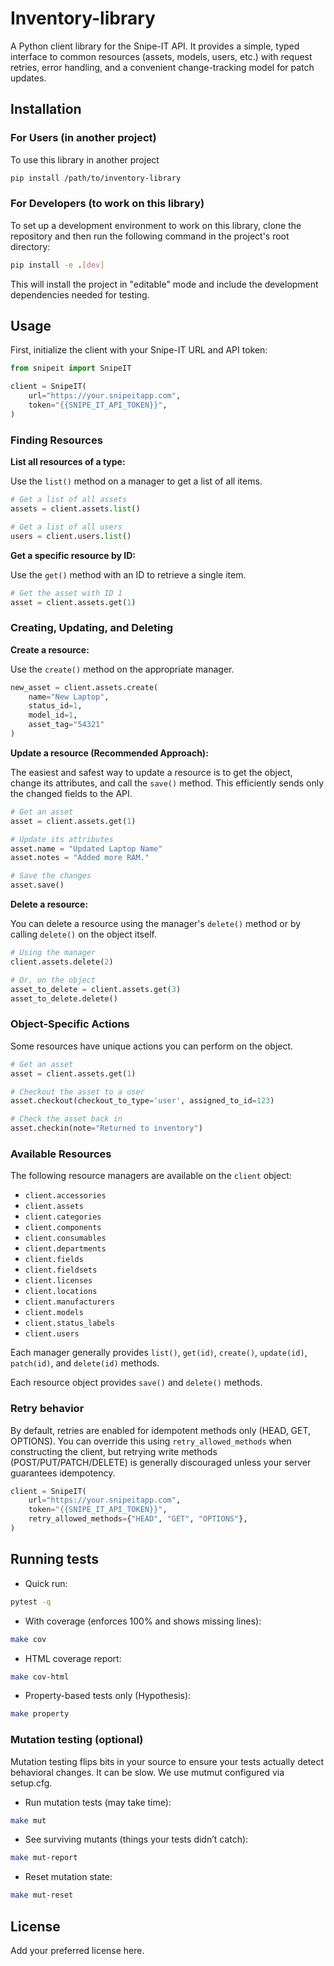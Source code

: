 # Inventory-library

A Python client library for the Snipe-IT API. It provides a simple, typed interface to common resources (assets, models, users, etc.) with request retries, error handling, and a convenient change-tracking model for patch updates.

## Installation

### For Users (in another project)

To use this library in another project

```bash
pip install /path/to/inventory-library
```

### For Developers (to work on this library)

To set up a development environment to work on this library, clone the repository and then run the following command in the project's root directory:

```bash
pip install -e .[dev]
```

This will install the project in "editable" mode and include the development dependencies needed for testing.

## Usage

First, initialize the client with your Snipe-IT URL and API token:

```python
from snipeit import SnipeIT

client = SnipeIT(
    url="https://your.snipeitapp.com",
    token="{{SNIPE_IT_API_TOKEN}}",
)
```

### Finding Resources

**List all resources of a type:**

Use the `list()` method on a manager to get a list of all items.

```python
# Get a list of all assets
assets = client.assets.list()

# Get a list of all users
users = client.users.list()
```

**Get a specific resource by ID:**

Use the `get()` method with an ID to retrieve a single item.

```python
# Get the asset with ID 1
asset = client.assets.get(1)
```

### Creating, Updating, and Deleting

**Create a resource:**

Use the `create()` method on the appropriate manager.

```python
new_asset = client.assets.create(
    name="New Laptop",
    status_id=1, 
    model_id=1,
    asset_tag="54321"
)
```

**Update a resource (Recommended Approach):**

The easiest and safest way to update a resource is to get the object, change its attributes, and call the `save()` method. This efficiently sends only the changed fields to the API.

```python
# Get an asset
asset = client.assets.get(1)

# Update its attributes
asset.name = "Updated Laptop Name"
asset.notes = "Added more RAM."

# Save the changes
asset.save()
```

**Delete a resource:**

You can delete a resource using the manager's `delete()` method or by calling `delete()` on the object itself.

```python
# Using the manager
client.assets.delete(2)

# Or, on the object
asset_to_delete = client.assets.get(3)
asset_to_delete.delete()
```

### Object-Specific Actions

Some resources have unique actions you can perform on the object.

```python
# Get an asset
asset = client.assets.get(1)

# Checkout the asset to a user
asset.checkout(checkout_to_type='user', assigned_to_id=123)

# Check the asset back in
asset.checkin(note="Returned to inventory")
```

### Available Resources

The following resource managers are available on the `client` object:

*   `client.accessories`
*   `client.assets`
*   `client.categories`
*   `client.components`
*   `client.consumables`
*   `client.departments`
*   `client.fields`
*   `client.fieldsets`
*   `client.licenses`
*   `client.locations`
*   `client.manufacturers`
*   `client.models`
*   `client.status_labels`
*   `client.users`

Each manager generally provides `list()`, `get(id)`, `create()`, `update(id)`, `patch(id)`, and `delete(id)` methods.

Each resource object provides `save()` and `delete()` methods.

### Retry behavior
By default, retries are enabled for idempotent methods only (HEAD, GET, OPTIONS). You can override this using `retry_allowed_methods` when constructing the client, but retrying write methods (POST/PUT/PATCH/DELETE) is generally discouraged unless your server guarantees idempotency.

```python
client = SnipeIT(
    url="https://your.snipeitapp.com",
    token="{{SNIPE_IT_API_TOKEN}}",
    retry_allowed_methods={"HEAD", "GET", "OPTIONS"},
)
```

## Running tests

- Quick run:

```bash
pytest -q
```

- With coverage (enforces 100% and shows missing lines):

```bash
make cov
```

- HTML coverage report:

```bash
make cov-html
```

- Property-based tests only (Hypothesis):

```bash
make property
```

### Mutation testing (optional)

Mutation testing flips bits in your source to ensure your tests actually detect behavioral changes. It can be slow. We use mutmut configured via setup.cfg.

- Run mutation tests (may take time):

```bash
make mut
```

- See surviving mutants (things your tests didn’t catch):

```bash
make mut-report
```

- Reset mutation state:

```bash
make mut-reset
```

## License

Add your preferred license here.
